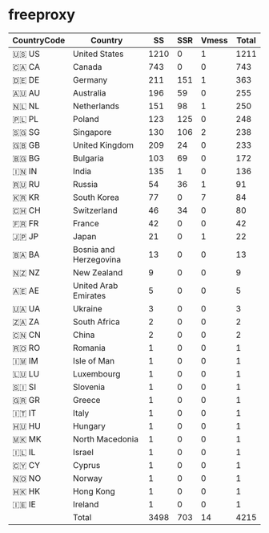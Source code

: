 # freeproxy

|CountryCode|Country|SS|SSR|Vmess|Total|
|  ----  | ----  |  ----  | ----  |  ----  | ----  |
|🇺🇸 US|United States|1210|0|1|1211|
|🇨🇦 CA|Canada|743|0|0|743|
|🇩🇪 DE|Germany|211|151|1|363|
|🇦🇺 AU|Australia|196|59|0|255|
|🇳🇱 NL|Netherlands|151|98|1|250|
|🇵🇱 PL|Poland|123|125|0|248|
|🇸🇬 SG|Singapore|130|106|2|238|
|🇬🇧 GB|United Kingdom|209|24|0|233|
|🇧🇬 BG|Bulgaria|103|69|0|172|
|🇮🇳 IN|India|135|1|0|136|
|🇷🇺 RU|Russia|54|36|1|91|
|🇰🇷 KR|South Korea|77|0|7|84|
|🇨🇭 CH|Switzerland|46|34|0|80|
|🇫🇷 FR|France|42|0|0|42|
|🇯🇵 JP|Japan|21|0|1|22|
|🇧🇦 BA|Bosnia and Herzegovina|13|0|0|13|
|🇳🇿 NZ|New Zealand|9|0|0|9|
|🇦🇪 AE|United Arab Emirates|5|0|0|5|
|🇺🇦 UA|Ukraine|3|0|0|3|
|🇿🇦 ZA|South Africa|2|0|0|2|
|🇨🇳 CN|China|2|0|0|2|
|🇷🇴 RO|Romania|1|0|0|1|
|🇮🇲 IM|Isle of Man|1|0|0|1|
|🇱🇺 LU|Luxembourg|1|0|0|1|
|🇸🇮 SI|Slovenia|1|0|0|1|
|🇬🇷 GR|Greece|1|0|0|1|
|🇮🇹 IT|Italy|1|0|0|1|
|🇭🇺 HU|Hungary|1|0|0|1|
|🇲🇰 MK|North Macedonia|1|0|0|1|
|🇮🇱 IL|Israel|1|0|0|1|
|🇨🇾 CY|Cyprus|1|0|0|1|
|🇳🇴 NO|Norway|1|0|0|1|
|🇭🇰 HK|Hong Kong|1|0|0|1|
|🇮🇪 IE|Ireland|1|0|0|1|
||Total|3498|703|14|4215|
